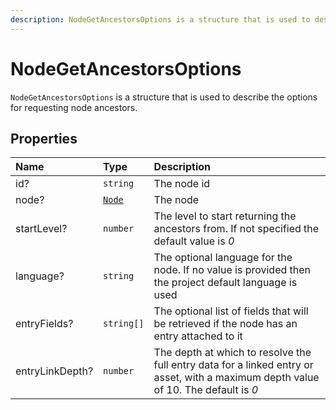 ```yaml
---
description: NodeGetAncestorsOptions is a structure that is used to describe the options for requesting node ancestors.
---
```


# NodeGetAncestorsOptions

`NodeGetAncestorsOptions` is a structure that is used to describe the options for requesting node ancestors.

## Properties

| Name | Type | Description |
| :--- | :--- | :---------- |
| id? | `string` | The node id |
| node? | [`Node`](node.md) | The node |
| startLevel? | `number` | The level to start returning the ancestors from. If not specified the default value is *0* |
| language? | `string` | The optional language for the node. If no value is provided then the project default language is used |
| entryFields? | `string[]` | The optional list of fields that will be retrieved if the node has an entry attached to it |
| entryLinkDepth? | `number` |The depth at which to resolve the full entry data for a linked entry or asset, with a maximum depth value of 10. The default is *0* |
